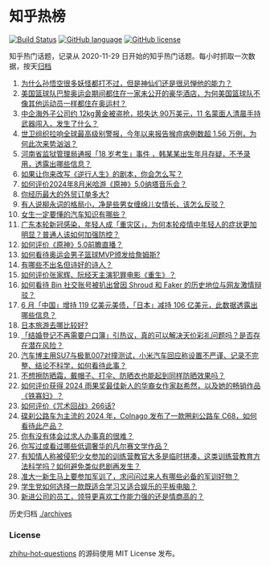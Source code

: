 # 知乎热榜
[![Build Status](https://github.com/ToWeLong/zhihu-hot-questions/workflows/CI/badge.svg)](https://github.com/ToWeLong/zhihu-hot-questions/actions)
[![GitHub language](https://img.shields.io/badge/language-golang-orange.svg)](https://golang.org/)
[![GitHub license](https://img.shields.io/github/license/ToWeLong/zhihu-hot-questions)](https://github.com/ToWeLong/zhihu-hot-questions/blob/main/LICENSE)

知乎热门话题，记录从 2020-11-29 日开始的知乎热门话题。每小时抓取一次数据，按天[归档](./archives)

<!-- BEGIN -->

1. [为什么孙悟空很多妖怪都打不过，但是神仙们还是很忌惮他的能力？](https://www.zhihu.com/question/661066157)
1. [美国篮球队巴黎奥运会期间都住在一家未公开的豪华酒店，为何美国篮球队不像其他运动员一样都住在奥运村？](https://www.zhihu.com/question/663261852)
1. [中企海外子公司约 12kg黄金被盗抢，损失达 90万美元，11 名蒙面人清晨手持武器闯入，发生了什么？](https://www.zhihu.com/question/664364932)
1. [世卫组织拉响全球最高级别警报，今年以来报告猴痘病例数超 1.56 万例，为何此次来势汹汹？](https://www.zhihu.com/question/664358643)
1. [河南省监狱管理局通报「18 岁考生」事件 ，韩某某出生年月存疑，不予录用，透露出哪些信息？](https://www.zhihu.com/question/664453379)
1. [如果让你来改写《逆行人生》的剧本，你会怎么写？](https://www.zhihu.com/question/664296818)
1. [如何评价2024年8月米哈游《原神》5.0纳塔音乐会？](https://www.zhihu.com/question/664442210)
1. [你经历最大的外贸订单多大?](https://www.zhihu.com/question/361905628)
1. [有人说柳永词的格局小，净是些男女缠绵儿女情长，该怎么反驳？](https://www.zhihu.com/question/430207156)
1. [女生一定要懂的汽车知识有哪些？](https://www.zhihu.com/question/663990480)
1. [广东本轮新冠感染，年轻人成「重灾区」，为何本轮疫情中年轻人的症状更加明显？普通人该如何加强防控？](https://www.zhihu.com/question/664344203)
1. [如何评价《原神》5.0前瞻直播？](https://www.zhihu.com/question/664398363)
1. [如何看待奥运会男子篮球MVP颁发给詹姆斯?](https://www.zhihu.com/question/664308303)
1. [有哪些不出名但诗好的诗人？](https://www.zhihu.com/question/664045816)
1. [如何评价张家辉、阮经天主演犯罪电影《重生》？](https://www.zhihu.com/question/664248820)
1. [如何看待 Bin 社交账号被扒出曾因 Shroud 和 Faker 的历史地位与网友激情辩驳？](https://www.zhihu.com/question/664171052)
1. [6 月「中国」增持 119 亿美元美债，「日本」减持 106 亿美元，此数据透露出哪些信息？](https://www.zhihu.com/question/664428399)
1. [日本旅游去哪比较好?](https://www.zhihu.com/question/658889171)
1. [「结婚登记不再需要户口簿」引热议，真的可以解决天价彩礼问题吗？是否存在潜在风险？](https://www.zhihu.com/question/664426605)
1. [汽车博主用SU7与极氪007对撞测试，小米汽车回应称设置不严谨、记录不完整、结论不科学，如何看待此事？](https://www.zhihu.com/question/664388770)
1. [不想擦防晒霜，戴帽子、打伞、防晒衣也能起到同样防晒效果吗？](https://www.zhihu.com/question/662027331)
1. [如何评价获得 2024 雨果奖最佳新人的华裔女作家赵希然，以及她的畅销作品《铁寡妇》？](https://www.zhihu.com/question/664161724)
1. [如何评价《咒术回战》266话?](https://www.zhihu.com/question/664430974)
1. [碟刹公路车为主流的 2024 年，Colnago 发布了一款圈刹公路车 C68，如何看待此产品？](https://www.zhihu.com/question/663839686)
1. [你有没有体会过求人办事真的很难？](https://www.zhihu.com/question/548344085)
1. [你写过或看过哪些低调奢华的凡尔赛文学作品？](https://www.zhihu.com/question/429470340)
1. [有知情人称被侵犯少女参加的训练营教官大多是临时拼凑，这类训练营教育方法科学吗？如何避免类似悲剧再发生？](https://www.zhihu.com/question/664340834)
1. [准大一新生马上要参加军训了，求问问过来人有哪些必备的军训好物？](https://www.zhihu.com/question/664259629)
1. [学生党如何选择一款既适合学习又适合娱乐的平板电脑？](https://www.zhihu.com/question/663780894)
1. [新进公司的员工，领导更喜欢工作能力强的还是情商高的？](https://www.zhihu.com/question/664422757)

<!-- END -->

历史归档 [./archives](./archives)


### License
[zhihu-hot-questions](https://github.com/towelong/zhihu-hot-questions) 的源码使用 MIT License 发布。